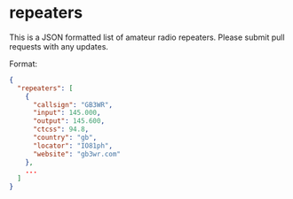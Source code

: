 # repeaters

This is a JSON formatted list of amateur radio repeaters.
Please submit pull requests with any updates.

Format:
```json
{
  "repeaters": [
    {
      "callsign": "GB3WR",
      "input": 145.000,
      "output": 145.600,
      "ctcss": 94.8,
      "country": "gb",
      "locator": "IO81ph",
      "website": "gb3wr.com"
    },
    ...
  ]
}
```
